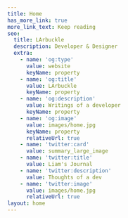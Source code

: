 ```yaml
---
title: Home
has_more_link: true
more_link_text: Keep reading
seo:
  title: LArbuckle
  description: Developer & Designer
  extra:
    - name: 'og:type'
      value: website
      keyName: property
    - name: 'og:title'
      value: LArbuckle
      keyName: property
    - name: 'og:description'
      value: Writings of a developer
      keyName: property
    - name: 'og:image'
      value: images/home.jpg
      keyName: property
      relativeUrl: true
    - name: 'twitter:card'
      value: summary_large_image
    - name: 'twitter:title'
      value: Liam's Journal
    - name: 'twitter:description'
      value: Thoughts of a dev
    - name: 'twitter:image'
      value: images/home.jpg
      relativeUrl: true
layout: home
---
```

